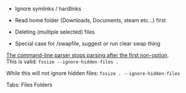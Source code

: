 - Ignore symlinks / hardlinks
- Read home folder (Downloads, Documents, steam etc...) first

- Deleting (multiple selected) files
- Special case for /swapfile, suggest or run clear swap thing

[The command-line parser stops parsing after the first non-option](https://stackoverflow.com/a/25113485).\
This is valid:
`fssize --ignore-hidden-files .`

While this will not ignore hidden files:
`fssize . --ignore-hidden-files`

Tabs: Files Folders
